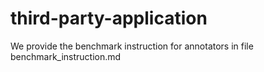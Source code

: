 # third-party-application

We provide the benchmark instruction for annotators in file benchmark_instruction.md
